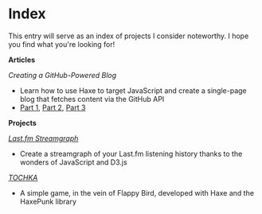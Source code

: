 # Index

This entry will serve as an index of projects I consider noteworthy. I hope you find what you're looking for! 

**Articles**

_Creating a GitHub-Powered Blog_

* Learn how to use Haxe to target JavaScript and create a single-page blog that fetches content via the GitHub API
* [Part 1][1], [Part 2][2], [Part 3][3]

**Projects**

[_Last.fm Streamgraph_][4]

* Create a streamgraph of your Last.fm listening history thanks to the wonders of JavaScript and D3.js

[_TOCHKA_][5]

* A simple game, in the vein of Flappy Bird, developed with Haxe and the HaxePunk library

[1]: http://dstrekelj.github.io/#/contents/content/2015-09-28-17-38-Creating-a-GitHub-Powered-Blog-(1).md
[2]: http://dstrekelj.github.io/#/contents/content/2015-09-28-21-07-Creating-a-GitHub-Powered-Blog-(2).md
[3]: http://dstrekelj.github.io/#/contents/content/2015-10-01-12-04-Creating-a-GitHub-Powered-Blog-(3).md
[4]: http://dstrekelj.github.io/last.fm-streamgraph/
[5]: http://dstrekelj.github.io/tochka/